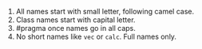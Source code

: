 1. All names start with small letter, following camel case.
2. Class names start with capital letter.
3. #pragma once names go in all caps.
4. No short names like `vec` or `calc`. Full names only.